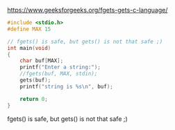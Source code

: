 https://www.geeksforgeeks.org/fgets-gets-c-language/

```c
#include <stdio.h>
#define MAX 15

// fgets() is safe, but gets() is not that safe ;)
int main(void)
{
    char buf[MAX];
    printf("Enter a string:");
    //fgets(buf, MAX, stdin);
    gets(buf);
    printf("string is %s\n", buf);

    return 0;
}
```

fgets() is safe, but gets() is not that safe ;)
